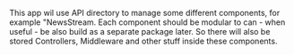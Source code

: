 This app wil use API directory to manage some different components, for example "NewsStream.
Each component should be modular to can - when useful - be also build as a separate package later. So there will also be stored Controllers, Middleware and other stuff inside these components.